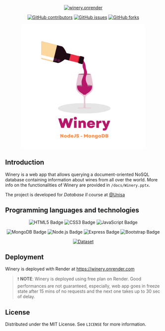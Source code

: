 <div align="center">

[![winery.onrender](https://img.shields.io/website?style=for-the-badge&url=https%3A%2F%2Fwinery.onrender.com)](https://winery.onrender.com)

[![GitHub contributors](https://img.shields.io/github/contributors/MCalenda/Winery?style=for-the-badge)](https://GitHub.com/MCalenda/Winery/graphs/contributors)
[![GitHub issues](https://img.shields.io/github/issues/MCalenda/Winery?style=for-the-badge)](https://GitHub.com/MCalenda/Winery/issues)
[![GitHub forks](https://img.shields.io/github/forks/MCalenda/Winery?style=for-the-badge)](https://GitHub.com/MCalenda/Winery/fork)

<img src="./public/img/logo.png" width=400>
</div>

## Introduction

Winery is a web app that allows querying a document-oriented NoSQL database containing information about wines from all over the world. More info on the functionalities of Winery are provided in ``/docs/Winery.pptx``.

The project is developed for *Database II* course at [@Unisa](https://unisa.it)

## Programming languages and technologies

<div align= "center">

![HTML5 Badge](https://img.shields.io/badge/HTML5-E34F26?logo=html5&logoColor=fff&style=for-the-badge)
![CSS3 Badge](https://img.shields.io/badge/CSS3-1572B6?logo=css3&logoColor=fff&style=for-the-badge)
![JavaScript Badge](https://img.shields.io/badge/JavaScript-F7DF1E?logo=javascript&logoColor=000&style=for-the-badge)

![MongoDB Badge](https://img.shields.io/badge/MongoDB-47A248?logo=mongodb&logoColor=fff&style=for-the-badge)
![Node.js Badge](https://img.shields.io/badge/Node.js-393?logo=nodedotjs&logoColor=fff&style=for-the-badge)
![Express Badge](https://img.shields.io/badge/Express-000?logo=express&logoColor=fff&style=for-the-badge)
![Bootstrap Badge](https://img.shields.io/badge/Bootstrap-7952B3?logo=bootstrap&logoColor=fff&style=for-the-badge)

[![Dataset](https://img.shields.io/badge/Dataset%20on-Kaggle-critical?style=for-the-badge)](https://www.kaggle.com/budnyak/wine-rating-and-price)

</div>

## Deployment 
Winery is deployed with Render at https://winery.onrender.com

> ❗️ **NOTE**: Winery is deployed using free plan on Render.
> Good performances are not guaranteed, especially, web app goes in
> freeze state after 15 mins of no requests and the next one takes
> up to 30 sec of delay.  

## License

Distributed under the MIT License. See `LICENSE` for more information.
